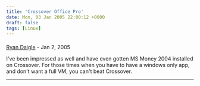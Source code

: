 ```yaml
---
title: 'Crossover Office Pro'
date: Mon, 03 Jan 2005 22:00:12 +0000
draft: false
tags: [Linux]
---
```



#### 
[Ryan Daigle](http://ryandaigle.com/ "rwdaigle@yahoo.com") - <time datetime="2005-01-18 09:27:49">Jan 2, 2005</time>

I've been impressed as well and have even gotten MS Money 2004 installed on Crossover. For those times when you have to have a windows only app, and don't want a full VM, you can't beat Crossover.
<hr />
